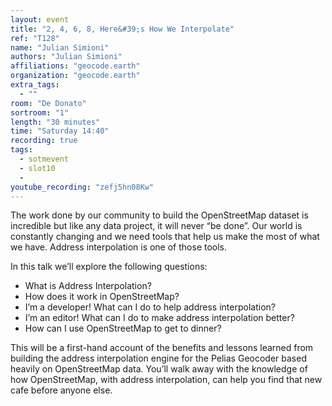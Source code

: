 ```yaml
---
layout: event
title: "2, 4, 6, 8, Here&#39;s How We Interpolate"
ref: "T128"
name: "Julian Simioni"
authors: "Julian Simioni"
affiliations: "geocode.earth"
organization: "geocode.earth"
extra_tags:
  - ""
room: "De Donato"
sortroom: "1"
length: "30 minutes"
time: "Saturday 14:40"
recording: true
tags:
  - sotmevent
  - slot10
  - 
youtube_recording: "zefj5hn08Kw"
---
```

The work done by our community to build the OpenStreetMap dataset is incredible but like any data project, it will never “be done”. Our world is constantly changing and we need tools that help us make the most of what we have. Address interpolation is one of those tools.

In this talk we’ll explore the following questions:
* What is Address Interpolation?
* How does it work in OpenStreetMap?
* I’m a developer! What can I do to help address interpolation?
* I’m an editor! What can I do to make address interpolation better?
* How can I use OpenStreetMap to get to dinner?

This will be a first-hand account of the benefits and lessons learned from building the address interpolation engine for the Pelias Geocoder based heavily on OpenStreetMap data. You’ll walk away with the knowledge of how OpenStreetMap, with address interpolation, can help you find that new cafe before anyone else.

